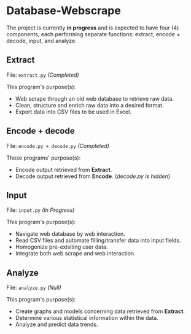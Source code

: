 # Database-Webscrape

The project is currently **in progress** and is expected to have four (4) components, each performing separate functions: extract, encode + decode, input, and analyze.

## Extract 
File: `extract.py` *(Completed)*

This program's purpose(s):
* Web scrape through an old web database to retrieve raw data.
* Clean, structure and enrich raw data into a desired format.
* Export data into CSV files to be used in Excel.

## Encode + decode
File: `encode.py + decode.py`  *(Completed)*

These programs' purpose(s):
* Encode output retrieved from **Extract**.
* Decode output retrieved from **Encode**. (*decode.py is hidden*)

## Input
File: `input.py` *(In Progress)*

This program's purpose(s):
* Navigate web database by web interaction.
* Read CSV files and automate filling/transfer data into input fields.
* Homogenize pre-exisiting user data.
* Integrate both web scrape and web interaction.

## Analyze
File: `analyze.py` *(Null)*

This program's purpose(s):
* Create graphs and models concerning data retrieved from **Extract**.
* Determine various statistical information within the data.
* Analyze and predict data trends.
